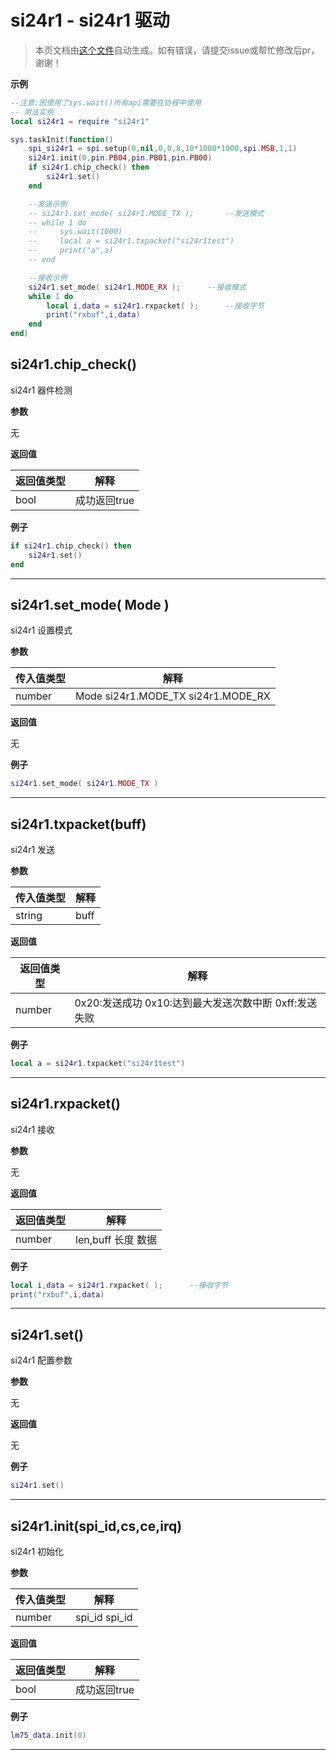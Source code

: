 # si24r1 - si24r1 驱动

> 本页文档由[这个文件](https://gitee.com/openLuat/LuatOS/tree/master/luat/../script/libs/si24r1/si24r1.lua)自动生成。如有错误，请提交issue或帮忙修改后pr，谢谢！


**示例**

```lua
--注意:因使用了sys.wait()所有api需要在协程中使用
-- 用法实例
local si24r1 = require "si24r1"

sys.taskInit(function()
    spi_si24r1 = spi.setup(0,nil,0,0,8,10*1000*1000,spi.MSB,1,1)
    si24r1.init(0,pin.PB04,pin.PB01,pin.PB00)
    if si24r1.chip_check() then
        si24r1.set()
    end

    --发送示例
    -- si24r1.set_mode( si24r1.MODE_TX );		--发送模式	
    -- while 1 do
    --     sys.wait(1000)
    --     local a = si24r1.txpacket("si24r1test")
    --     print("a",a)
    -- end

    --接收示例 
    si24r1.set_mode( si24r1.MODE_RX );		--接收模式	
    while 1 do
        local i,data = si24r1.rxpacket( );		--接收字节
        print("rxbuf",i,data)
    end
end)

```

## si24r1.chip_check()

si24r1 器件检测

**参数**

无

**返回值**

|返回值类型|解释|
|-|-|
|bool|成功返回true|

**例子**

```lua
if si24r1.chip_check() then
    si24r1.set()
end

```

---

## si24r1.set_mode( Mode )

si24r1 设置模式

**参数**

|传入值类型|解释|
|-|-|
|number|Mode si24r1.MODE_TX si24r1.MODE_RX|

**返回值**

无

**例子**

```lua
si24r1.set_mode( si24r1.MODE_TX )

```

---

## si24r1.txpacket(buff)

si24r1 发送

**参数**

|传入值类型|解释|
|-|-|
|string|buff |

**返回值**

|返回值类型|解释|
|-|-|
|number|0x20:发送成功 0x10:达到最大发送次数中断 0xff:发送失败|

**例子**

```lua
local a = si24r1.txpacket("si24r1test")

```

---

## si24r1.rxpacket()

si24r1 接收

**参数**

无

**返回值**

|返回值类型|解释|
|-|-|
|number|len,buff 长度 数据|

**例子**

```lua
local i,data = si24r1.rxpacket( );		--接收字节
print("rxbuf",i,data)

```

---

## si24r1.set()

si24r1 配置参数

**参数**

无

**返回值**

无

**例子**

```lua
si24r1.set()

```

---

## si24r1.init(spi_id,cs,ce,irq)

si24r1 初始化

**参数**

|传入值类型|解释|
|-|-|
|number|spi_id spi_id|

**返回值**

|返回值类型|解释|
|-|-|
|bool|成功返回true|

**例子**

```lua
lm75_data.init(0)

```

---


